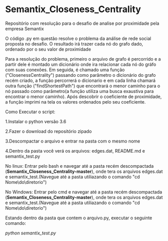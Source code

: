 # Semantix_Closeness_Centrality

Repositório com resolução para o desafio de analise por proximidade pela empresa Semantix

O código .py em questão resolve o problema da análise de rede social proposta no desafio. O resultado irá trazer cada nó do grafo dado, ordenado por o seu valor de proximidade

Para a resolução do problema, primeiro o arquivo de grafo é percorrido e a partir dele é montado um dicionário onde ira relacionar cada nó do gráfo com suas conexões. Em seguida, é chamado uma função ("ClosenessCentrality") passando como parâmetro o dicionário do grafo recém criado, a função percorrerá o dicionario e em cada linha chamará outra função ("findShortestPath") que encontrará o menor caminho para o nó passado como parâmetro(a função utiliza uma busca exaustiva para encontrar o menor caminho). Após descobrir o coeficiente de proximidade, a função imprimi na tela os valores ordenados pelo seu coeficiente.

Como Executar o script:

1.Instalar o python versão 3.6

2.Fazer o download do repositório zipado

3.Descompactar o arquivo e entrar na pasta com o mesmo nome

4.Dentro da pasta você verá os arquivos: edges.dat, README.md e semantix_test.py


No linux: Entrar pelo bash e navegar até a pasta recém descompactada (**Semantix_Closeness_Centrality-master**), onde tera os arquivos edges.dat e semantix_test.(Navegue até a pasta utiliazando o comando "cd Nome\do\diretorio")

No Windows: Entrar pelo cmd e navegar até a pasta recém descompactada (**Semantix_Closeness_Centrality-master**), onde tera os arquivos edges.dat e semantix_test.(Navegue até a pasta utiliazando o comando "cd Nome\do\diretorio")

Estando dentro da pasta que contem o arquivo.py, executar o seguinte comando:

  _python semantix_test.py_
